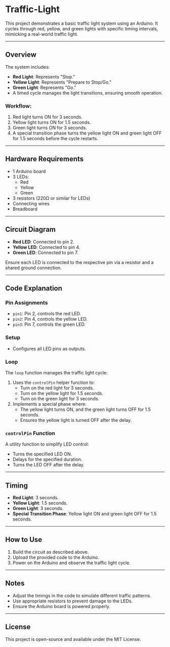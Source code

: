 # Traffic-Light

This project demonstrates a basic traffic light system using an Arduino. It cycles through red, yellow, and green lights with specific timing intervals, mimicking a real-world traffic light.

---

## Overview

The system includes:
- **Red Light**: Represents "Stop."
- **Yellow Light**: Represents "Prepare to Stop/Go."
- **Green Light**: Represents "Go."
- A timed cycle manages the light transitions, ensuring smooth operation.

### Workflow:
1. Red light turns ON for 3 seconds.
2. Yellow light turns ON for 1.5 seconds.
3. Green light turns ON for 3 seconds.
4. A special transition phase turns the yellow light ON and green light OFF for 1.5 seconds before the cycle restarts.

---

## Hardware Requirements

- 1 Arduino board
- 3 LEDs:
  - Red
  - Yellow
  - Green
- 3 resistors (220Ω or similar for LEDs)
- Connecting wires
- Breadboard

---

## Circuit Diagram

- **Red LED**: Connected to pin 2.
- **Yellow LED**: Connected to pin 4.
- **Green LED**: Connected to pin 7.

Ensure each LED is connected to the respective pin via a resistor and a shared ground connection.

---

## Code Explanation

### Pin Assignments
- `pin1`: Pin 2, controls the red LED.
- `pin2`: Pin 4, controls the yellow LED.
- `pin3`: Pin 7, controls the green LED.

### Setup
- Configures all LED pins as outputs.

### Loop
The `loop` function manages the traffic light cycle:
1. Uses the `controlPin` helper function to:
   - Turn on the red light for 3 seconds.
   - Turn on the yellow light for 1.5 seconds.
   - Turn on the green light for 3 seconds.
2. Implements a special phase where:
   - The yellow light turns ON, and the green light turns OFF for 1.5 seconds.
   - Ensures the yellow light is turned OFF after the delay.

### `controlPin` Function
A utility function to simplify LED control:
- Turns the specified LED ON.
- Delays for the specified duration.
- Turns the LED OFF after the delay.

---

## Timing

- **Red Light**: 3 seconds.
- **Yellow Light**: 1.5 seconds.
- **Green Light**: 3 seconds.
- **Special Transition Phase**: Yellow light ON and green light OFF for 1.5 seconds.

---

## How to Use

1. Build the circuit as described above.
2. Upload the provided code to the Arduino.
3. Power on the Arduino and observe the traffic light cycle.

---

## Notes

- Adjust the timings in the code to simulate different traffic patterns.
- Use appropriate resistors to prevent damage to the LEDs.
- Ensure the Arduino board is powered properly.

---

## License

This project is open-source and available under the MIT License.
